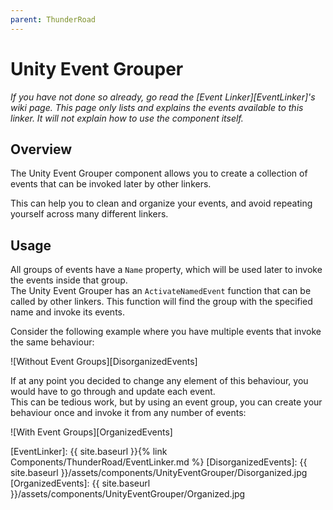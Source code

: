 ```yaml
---
parent: ThunderRoad
---
```

# Unity Event Grouper
*If you have not done so already, go read the [Event Linker][EventLinker]'s wiki page. This page only lists and explains the events available to this linker. It will not explain how to use the component itself.*

## Overview
The Unity Event Grouper component allows you to create a collection of events that can be invoked later by other linkers.

This can help you to clean and organize your events, and avoid repeating yourself across many different linkers.

## Usage
All groups of events have a `Name` property, which will be used later to invoke the events inside that group.  
The Unity Event Grouper has an `ActivateNamedEvent` function that can be called by other linkers. This function will find the group with the specified name and invoke its events.


Consider the following example where you have multiple events that invoke the same behaviour:

![Without Event Groups][DisorganizedEvents]

If at any point you decided to change any element of this behaviour, you would have to go through and update each event.  
This can be tedious work, but by using an event group, you can create your behaviour once and invoke it from any number of events:

![With Event Groups][OrganizedEvents]

[EventLinker]:          {{ site.baseurl }}{% link Components/ThunderRoad/EventLinker.md %}
[DisorganizedEvents]:   {{ site.baseurl }}/assets/components/UnityEventGrouper/Disorganized.jpg
[OrganizedEvents]:   {{ site.baseurl }}/assets/components/UnityEventGrouper/Organized.jpg
